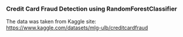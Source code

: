 ### Credit Card Fraud Detection using RandomForestClassifier  
The data was taken from Kaggle site:  
https://www.kaggle.com/datasets/mlg-ulb/creditcardfraud

